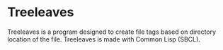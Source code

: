 # Treeleaves

Treeleaves is a program designed to create file tags based on directory location
of the file. Treeleaves is made with Common Lisp (SBCL).
